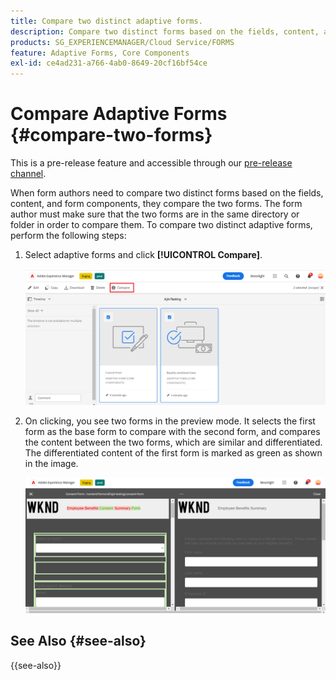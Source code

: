 ```yaml
---
title: Compare two distinct adaptive forms.
description: Compare two distinct forms based on the fields, content, and form components.
products: SG_EXPERIENCEMANAGER/Cloud Service/FORMS
feature: Adaptive Forms, Core Components
exl-id: ce4ad231-a766-4ab0-8649-20cf16bf54ce
---
```

# Compare Adaptive Forms {#compare-two-forms}

<span class="preview"> This is a pre-release feature and accessible through our [pre-release channel](https://experienceleague.adobe.com/docs/experience-manager-cloud-service/content/release-notes/prerelease.html#new-features). </span>

When form authors need to compare two distinct forms based on the fields, content, and form components, they compare the two forms. The form author must make sure that the two forms are in the same directory or folder in order to compare them. To compare two distinct adaptive forms, perform the following steps:

1. Select adaptive forms and click **[!UICONTROL Compare]**.

   ![Compare adaptive forms](compare-two-forms.png)

1. On clicking, you see two forms in the preview mode. It selects the first form as the base form to compare with the second form, and compares the content between the two forms, which are similar and differentiated. The differentiated content of the first form is marked as green as shown in the image.

   ![Compared forms](compared-forms.png)

## See Also {#see-also}

{{see-also}}

